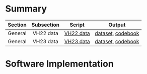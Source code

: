 # Summary
Section | Subsection | Script | Output |
|:-----:|:----------:|:------:|:------:| 
|General|VH22 data|[VH22 data](script/VH22_data.R)|[dataset](data/processed/VH22_data.csv), [codebook](other/codebook%20for%20processed%20data/VH22_data.dic.csv)|
|General|VH23 data|[VH23 data](script/VH23_data.R)|[dataset](data/processed/VH23_data.csv), [codebook](other/codebook%20for%20processed%20data/VH23_data.dic.csv)|
# Software Implementation
